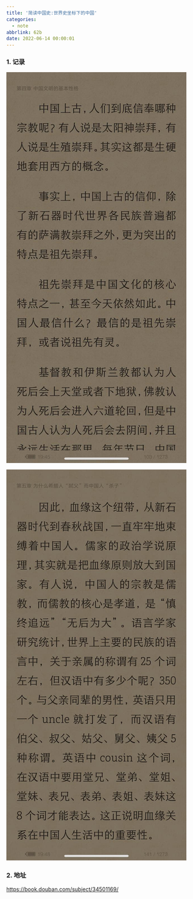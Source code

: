 ```yaml
---
title: '简读中国史:世界史坐标下的中国'
categories:
  - note
abbrlink: 62b
date: 2022-06-14 00:00:01
---
```


### 1.  记录

![1](%E7%AE%80%E8%AF%BB%E4%B8%AD%E5%9B%BD%E5%8F%B2/1.jpg)


![2](%E7%AE%80%E8%AF%BB%E4%B8%AD%E5%9B%BD%E5%8F%B2/2.jpg)


### 2. 地址

https://book.douban.com/subject/34501169/